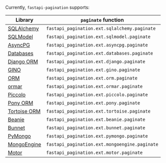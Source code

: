 Currently, `fastapi-pagination` supports:

| Library                                                                | `paginate` function                           | 
|------------------------------------------------------------------------|-----------------------------------------------|
| [SQLAlchemy](https://docs.sqlalchemy.org/en/14/orm/quickstart.html)    | `fastapi_pagination.ext.sqlalchemy.paginate`  |
| [SQLModel](https://sqlmodel.tiangolo.com/)                             | `fastapi_pagination.ext.sqlmodel.paginate`    |
| [AsyncPG](https://magicstack.github.io/asyncpg/current/)               | `fastapi_pagination.ext.asyncpg.paginate`     |
| [Databases](https://www.encode.io/databases/)                          | `fastapi_pagination.ext.databases.paginate`   |
| [Django ORM](https://docs.djangoproject.com/en/3.2/topics/db/queries/) | `fastapi_pagination.ext.django.paginate`      |
| [GINO](https://python-gino.org/)                                       | `fastapi_pagination.ext.gino.paginate`        |
| [ORM](https://www.encode.io/orm/)                                      | `fastapi_pagination.ext.orm.paginate`         |
| [ormar](https://collerek.github.io/ormar/)                             | `fastapi_pagination.ext.ormar.paginate`       |
| [Piccolo](https://piccolo-orm.readthedocs.io/en/latest/)               | `fastapi_pagination.ext.piccolo.paginate`     |
| [Pony ORM](https://docs.ponyorm.org/)                                  | `fastapi_pagination.ext.pony.paginate`        |
| [Tortoise ORM](https://tortoise.github.io/)         | `fastapi_pagination.ext.tortoise.paginate`    |
| [Beanie](https://roman-right.github.io/beanie/)                        | `fastapi_pagination.ext.beanie.paginate`      |
| [Bunnet](https://roman-right.github.io/bunnet/)                        | `fastapi_pagination.ext.bunnet.paginate`      |
| [PyMongo](https://pymongo.readthedocs.io/en/stable/)                   | `fastapi_pagination.ext.pymongo.paginate`     |
| [MongoEngine](https://docs.mongoengine.org/)                           | `fastapi_pagination.ext.mongoengine.paginate` |
| [Motor](https://motor.readthedocs.io/en/stable/)                       | `fastapi_pagination.ext.motor.paginate`       |
